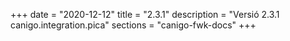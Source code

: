 +++
date        = "2020-12-12"
title       = "2.3.1"
description = "Versió 2.3.1 canigo.integration.pica"
sections    = "canigo-fwk-docs"
+++